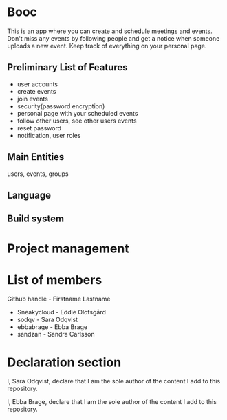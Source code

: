 # Booc
This is an app where you can create and schedule meetings and events. Don't miss any events by following people and get a notice when someone uploads a new event. Keep track of everything on your personal page.

Preliminary List of Features
----------
- user accounts
- create events
- join events
- security(password encryption)
- personal page with your scheduled events
- follow other users, see other users events
- reset password
- notification, user roles

Main Entities
----------
users, events, groups

Language
-----------

Build system
-----------

Project management
=======

List of members
=======
Github handle - Firstname Lastname

* Sneakycloud - Eddie Olofsgård
* sodqv - Sara Odqvist
* ebbabrage - Ebba Brage
* sandzan - Sandra Carlsson

Declaration section
=======
I, Sara Odqvist, declare that I am the sole author of the content I add to this repository.

I, Ebba Brage, declare that I am the sole author of the content I add to this repository.


